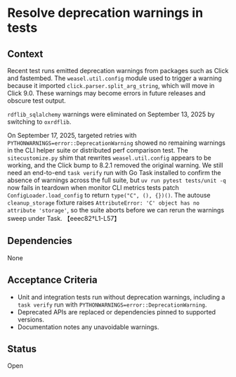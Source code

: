 # Resolve deprecation warnings in tests

## Context
Recent test runs emitted deprecation warnings from packages such as Click and
fastembed. The `weasel.util.config` module used to trigger a warning because it
imported `click.parser.split_arg_string`, which will move in Click 9.0. These
warnings may become errors in future releases and obscure test output.

`rdflib_sqlalchemy` warnings were eliminated on September 13, 2025 by switching
to `oxrdflib`.

On September 17, 2025, targeted retries with
`PYTHONWARNINGS=error::DeprecationWarning`
showed no remaining warnings in the CLI helper suite or distributed perf
comparison test. The `sitecustomize.py` shim that rewrites
`weasel.util.config` appears to be working, and the Click bump to 8.2.1 removed
the original warning. We still need an end-to-end `task verify` run with Go
Task installed to confirm the absence of warnings across the full suite, but
`uv run pytest tests/unit -q` now fails in teardown when monitor CLI metrics
tests patch `ConfigLoader.load_config` to return `type("C", (), {})()`. The
autouse `cleanup_storage` fixture raises `AttributeError: 'C' object has no
attribute 'storage'`, so the suite aborts before we can rerun the warnings
sweep under Task. 【eeec82†L1-L57】

## Dependencies
None

## Acceptance Criteria
- Unit and integration tests run without deprecation warnings, including a
  `task verify` run with `PYTHONWARNINGS=error::DeprecationWarning`.
- Deprecated APIs are replaced or dependencies pinned to supported versions.
- Documentation notes any unavoidable warnings.

## Status
Open
